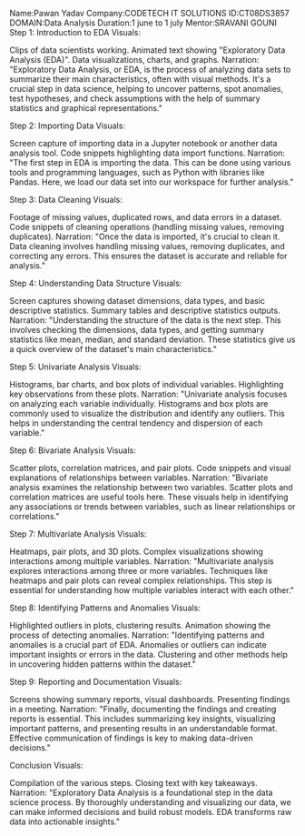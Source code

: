 Name:Pawan Yadav
Company:CODETECH IT SOLUTIONS
ID:CT08DS3857
DOMAIN:Data Analysis
Duration:1 june to 1 july
Mentor:SRAVANI GOUNI
Step 1: Introduction to EDA
Visuals:

Clips of data scientists working.
Animated text showing "Exploratory Data Analysis (EDA)".
Data visualizations, charts, and graphs.
Narration:
"Exploratory Data Analysis, or EDA, is the process of analyzing data sets to summarize their main characteristics, often with visual methods. It's a crucial step in data science, helping to uncover patterns, spot anomalies, test hypotheses, and check assumptions with the help of summary statistics and graphical representations."

Step 2: Importing Data
Visuals:

Screen capture of importing data in a Jupyter notebook or another data analysis tool.
Code snippets highlighting data import functions.
Narration:
"The first step in EDA is importing the data. This can be done using various tools and programming languages, such as Python with libraries like Pandas. Here, we load our data set into our workspace for further analysis."

Step 3: Data Cleaning
Visuals:

Footage of missing values, duplicated rows, and data errors in a dataset.
Code snippets of cleaning operations (handling missing values, removing duplicates).
Narration:
"Once the data is imported, it's crucial to clean it. Data cleaning involves handling missing values, removing duplicates, and correcting any errors. This ensures the dataset is accurate and reliable for analysis."

Step 4: Understanding Data Structure
Visuals:

Screen captures showing dataset dimensions, data types, and basic descriptive statistics.
Summary tables and descriptive statistics outputs.
Narration:
"Understanding the structure of the data is the next step. This involves checking the dimensions, data types, and getting summary statistics like mean, median, and standard deviation. These statistics give us a quick overview of the dataset's main characteristics."

Step 5: Univariate Analysis
Visuals:

Histograms, bar charts, and box plots of individual variables.
Highlighting key observations from these plots.
Narration:
"Univariate analysis focuses on analyzing each variable individually. Histograms and box plots are commonly used to visualize the distribution and identify any outliers. This helps in understanding the central tendency and dispersion of each variable."

Step 6: Bivariate Analysis
Visuals:

Scatter plots, correlation matrices, and pair plots.
Code snippets and visual explanations of relationships between variables.
Narration:
"Bivariate analysis examines the relationship between two variables. Scatter plots and correlation matrices are useful tools here. These visuals help in identifying any associations or trends between variables, such as linear relationships or correlations."

Step 7: Multivariate Analysis
Visuals:

Heatmaps, pair plots, and 3D plots.
Complex visualizations showing interactions among multiple variables.
Narration:
"Multivariate analysis explores interactions among three or more variables. Techniques like heatmaps and pair plots can reveal complex relationships. This step is essential for understanding how multiple variables interact with each other."

Step 8: Identifying Patterns and Anomalies
Visuals:

Highlighted outliers in plots, clustering results.
Animation showing the process of detecting anomalies.
Narration:
"Identifying patterns and anomalies is a crucial part of EDA. Anomalies or outliers can indicate important insights or errors in the data. Clustering and other methods help in uncovering hidden patterns within the dataset."

Step 9: Reporting and Documentation
Visuals:

Screens showing summary reports, visual dashboards.
Presenting findings in a meeting.
Narration:
"Finally, documenting the findings and creating reports is essential. This includes summarizing key insights, visualizing important patterns, and presenting results in an understandable format. Effective communication of findings is key to making data-driven decisions."

Conclusion
Visuals:

Compilation of the various steps.
Closing text with key takeaways.
Narration:
"Exploratory Data Analysis is a foundational step in the data science process. By thoroughly understanding and visualizing our data, we can make informed decisions and build robust models. EDA transforms raw data into actionable insights."

